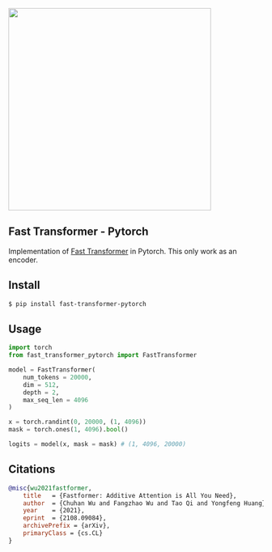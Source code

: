 <img src="./fast-transformer.png" width="400px"></img>

## Fast Transformer - Pytorch

Implementation of <a href="https://arxiv.org/abs/2108.09084">Fast Transformer</a> in Pytorch. This only work as an encoder.

## Install

```bash
$ pip install fast-transformer-pytorch
```

## Usage

```python
import torch
from fast_transformer_pytorch import FastTransformer

model = FastTransformer(
    num_tokens = 20000,
    dim = 512,
    depth = 2,
    max_seq_len = 4096
)

x = torch.randint(0, 20000, (1, 4096))
mask = torch.ones(1, 4096).bool()

logits = model(x, mask = mask) # (1, 4096, 20000)
```

## Citations

```bibtex
@misc{wu2021fastformer,
    title   = {Fastformer: Additive Attention is All You Need}, 
    author  = {Chuhan Wu and Fangzhao Wu and Tao Qi and Yongfeng Huang},
    year    = {2021},
    eprint  = {2108.09084},
    archivePrefix = {arXiv},
    primaryClass = {cs.CL}
}
```
